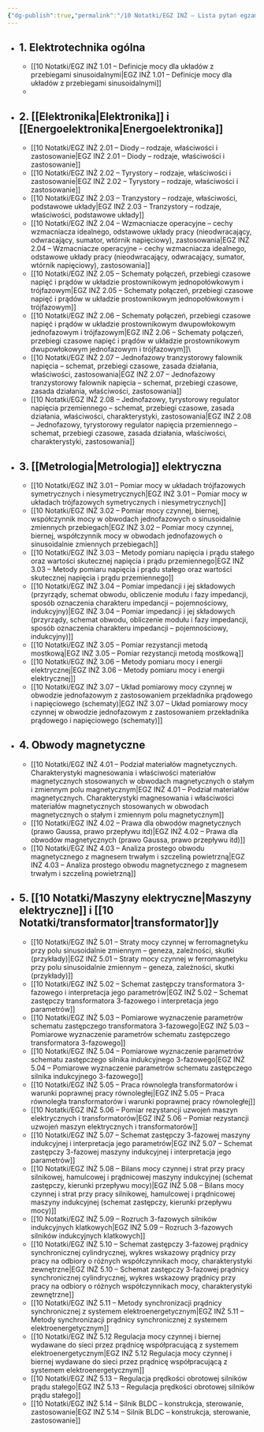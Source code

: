```yaml
---
{"dg-publish":true,"permalink":"/10 Notatki/EGZ INŻ – Lista pytań egzaminacyjnych/","tags":["wiedza/spis_treści","gardenEntry"]}
---
```


* ## 1. Elektrotechnika ogólna
	* [[10 Notatki/EGZ INŻ 1.01 – Definicje mocy dla układów z przebiegami sinusoidalnymi\|EGZ INŻ 1.01 – Definicje mocy dla układów z przebiegami sinusoidalnymi]]
	* 
* ## 2. [[Elektronika\|Elektronika]] i [[Energoelektronika\|Energoelektronika]]
	* [[10 Notatki/EGZ INŻ 2.01 – Diody – rodzaje, właściwości i zastosowanie\|EGZ INŻ 2.01 – Diody – rodzaje, właściwości i zastosowanie]]
	* [[10 Notatki/EGZ INŻ 2.02 – Tyrystory – rodzaje, właściwości i zastosowanie\|EGZ INŻ 2.02 – Tyrystory – rodzaje, właściwości i zastosowanie]]
	* [[10 Notatki/EGZ INŻ 2.03 – Tranzystory – rodzaje, właściwości, podstawowe układy\|EGZ INŻ 2.03 – Tranzystory – rodzaje, właściwości, podstawowe układy]]
	* [[10 Notatki/EGZ INŻ 2.04 – Wzmacniacze operacyjne – cechy wzmacniacza idealnego, odstawowe układy pracy (nieodwracający, odwracający, sumator, wtórnik napięciowy), zastosowania\|EGZ INŻ 2.04 – Wzmacniacze operacyjne – cechy wzmacniacza idealnego, odstawowe układy pracy (nieodwracający, odwracający, sumator, wtórnik napięciowy), zastosowania]]
	* [[10 Notatki/EGZ INŻ 2.05 – Schematy połączeń, przebiegi czasowe napięć i prądów w układzie prostownikowym jednopołówkowym i trójfazowym\|EGZ INŻ 2.05 – Schematy połączeń, przebiegi czasowe napięć i prądów w układzie prostownikowym jednopołówkowym i trójfazowym]]
	* [[10 Notatki/EGZ INŻ 2.06 – Schematy połączeń, przebiegi czasowe napięć i prądów w układzie prostownikowym dwupowłokowym jednofazowym i trójfazowym\|EGZ INŻ 2.06 – Schematy połączeń, przebiegi czasowe napięć i prądów w układzie prostownikowym dwupowłokowym jednofazowym i trójfazowym]]\
	* [[10 Notatki/EGZ INŻ 2.07 – Jednofazowy tranzystorowy falownik napięcia – schemat, przebiegi czasowe, zasada działania, właściwości, zastosowania\|EGZ INŻ 2.07 – Jednofazowy tranzystorowy falownik napięcia – schemat, przebiegi czasowe, zasada działania, właściwości, zastosowania]]
	* [[10 Notatki/EGZ INŻ 2.08 – Jednofazowy, tyrystorowy regulator napięcia przemiennego – schemat, przebiegi czasowe, zasada działania, właściwości, charakterystyki, zastosowania\|EGZ INŻ 2.08 – Jednofazowy, tyrystorowy regulator napięcia przemiennego – schemat, przebiegi czasowe, zasada działania, właściwości, charakterystyki, zastosowania]]
* ## 3. [[Metrologia\|Metrologia]] elektryczna
	* [[10 Notatki/EGZ INŻ 3.01 – Pomiar mocy w układach trójfazowych symetrycznych i niesymetrycznych\|EGZ INŻ 3.01 – Pomiar mocy w układach trójfazowych symetrycznych i niesymetrycznych]]
	* [[10 Notatki/EGZ INŻ 3.02 – Pomiar mocy czynnej, biernej, współczynnik mocy w obwodach jednofazowych o sinusoidalnie zmiennych przebiegach\|EGZ INŻ 3.02 – Pomiar mocy czynnej, biernej, współczynnik mocy w obwodach jednofazowych o sinusoidalnie zmiennych przebiegach]]
	* [[10 Notatki/EGZ INŻ 3.03 – Metody pomiaru napięcia i prądu stałego oraz wartości skutecznej napięcia i prądu przemiennego\|EGZ INŻ 3.03 – Metody pomiaru napięcia i prądu stałego oraz wartości skutecznej napięcia i prądu przemiennego]]
	* [[10 Notatki/EGZ INŻ 3.04 – Pomiar impedancji i jej składowych (przyrządy, schemat obwodu, obliczenie modułu i fazy impedancji, sposób oznaczenia charakteru impedancji – pojemnościowy, indukcyjny)\|EGZ INŻ 3.04 – Pomiar impedancji i jej składowych (przyrządy, schemat obwodu, obliczenie modułu i fazy impedancji, sposób oznaczenia charakteru impedancji – pojemnościowy, indukcyjny)]]
	* [[10 Notatki/EGZ INŻ 3.05 – Pomiar rezystancji metodą mostkową\|EGZ INŻ 3.05 – Pomiar rezystancji metodą mostkową]]
	* [[10 Notatki/EGZ INŻ 3.06 – Metody pomiaru mocy i energii elektrycznej\|EGZ INŻ 3.06 – Metody pomiaru mocy i energii elektrycznej]]
	* [[10 Notatki/EGZ INŻ 3.07 – Układ pomiarowy mocy czynnej w obwodzie jednofazowym z zastosowaniem przekładnika prądowego i napięciowego (schematy)\|EGZ INŻ 3.07 – Układ pomiarowy mocy czynnej w obwodzie jednofazowym z zastosowaniem przekładnika prądowego i napięciowego (schematy)]]
* ## 4. Obwody magnetyczne
	* [[10 Notatki/EGZ INŻ 4.01 – Podział materiałów magnetycznych. Charakterystyki magnesowania i właściwości materiałów magnetycznych stosowanych w obwodach magnetycznych o stałym i zmiennym polu magnetycznym\|EGZ INŻ 4.01 – Podział materiałów magnetycznych. Charakterystyki magnesowania i właściwości materiałów magnetycznych stosowanych w obwodach magnetycznych o stałym i zmiennym polu magnetycznym]]
	* [[10 Notatki/EGZ INŻ 4.02 – Prawa dla obwodów magnetycznych (prawo Gaussa, prawo przepływu itd)\|EGZ INŻ 4.02 – Prawa dla obwodów magnetycznych (prawo Gaussa, prawo przepływu itd)]]
	* [[10 Notatki/EGZ INŻ 4.03 – Analiza prostego obwodu magnetycznego z magnesem trwałym i szczeliną powietrzną\|EGZ INŻ 4.03 – Analiza prostego obwodu magnetycznego z magnesem trwałym i szczeliną powietrzną]]
* ## 5. [[10 Notatki/Maszyny elektryczne\|Maszyny elektryczne]] i [[10 Notatki/transformator\|transformator]]y
	* [[10 Notatki/EGZ INŻ 5.01 – Straty mocy czynnej w ferromagnetyku przy polu sinusoidalnie zmiennym – geneza, zależności, skutki (przykłady)\|EGZ INŻ 5.01 – Straty mocy czynnej w ferromagnetyku przy polu sinusoidalnie zmiennym – geneza, zależności, skutki (przykłady)]] 
	* [[10 Notatki/EGZ INŻ 5.02 – Schemat zastępczy transformatora 3-fazowego i interpretacja jego parametrów\|EGZ INŻ 5.02 – Schemat zastępczy transformatora 3-fazowego i interpretacja jego parametrów]]
	* [[10 Notatki/EGZ INŻ 5.03 – Pomiarowe wyznaczenie parametrów schematu zastępczego transformatora 3-fazowego\|EGZ INŻ 5.03 – Pomiarowe wyznaczenie parametrów schematu zastępczego transformatora 3-fazowego]]
	* [[10 Notatki/EGZ INŻ 5.04 – Pomiarowe wyznaczenie parametrów schematu zastępczego silnika indukcyjnego 3-fazowego\|EGZ INŻ 5.04 – Pomiarowe wyznaczenie parametrów schematu zastępczego silnika indukcyjnego 3-fazowego]]
	* [[10 Notatki/EGZ INŻ 5.05 – Praca równoległa transformatorów i warunki poprawnej pracy równoległej\|EGZ INŻ 5.05 – Praca równoległa transformatorów i warunki poprawnej pracy równoległej]]
	* [[10 Notatki/EGZ INŻ 5.06 – Pomiar rezystancji uzwojeń maszyn elektrycznych i transformatorów\|EGZ INŻ 5.06 – Pomiar rezystancji uzwojeń maszyn elektrycznych i transformatorów]]
	* [[10 Notatki/EGZ INŻ 5.07 – Schemat zastępczy 3-fazowej maszyny indukcyjnej i interpretacja jego parametrów\|EGZ INŻ 5.07 – Schemat zastępczy 3-fazowej maszyny indukcyjnej i interpretacja jego parametrów]]
	* [[10 Notatki/EGZ INŻ 5.08 – Bilans mocy czynnej i strat przy pracy silnikowej, hamulcowej i prądnicowej maszyny indukcyjnej (schemat zastępczy, kierunki przepływu mocy)\|EGZ INŻ 5.08 – Bilans mocy czynnej i strat przy pracy silnikowej, hamulcowej i prądnicowej maszyny indukcyjnej (schemat zastępczy, kierunki przepływu mocy)]]
	* [[10 Notatki/EGZ INŻ 5.09 – Rozruch 3-fazowych silników indukcyjnych klatkowych\|EGZ INŻ 5.09 – Rozruch 3-fazowych silników indukcyjnych klatkowych]]
	* [[10 Notatki/EGZ INŻ 5.10 – Schemat zastępczy 3-fazowej prądnicy synchronicznej cylindrycznej, wykres wskazowy prądnicy przy pracy na odbiory o różnych współczynnikach mocy, charakterystyki zewnętrzne\|EGZ INŻ 5.10 – Schemat zastępczy 3-fazowej prądnicy synchronicznej cylindrycznej, wykres wskazowy prądnicy przy pracy na odbiory o różnych współczynnikach mocy, charakterystyki zewnętrzne]]
	* [[10 Notatki/EGZ INŻ 5.11 – Metody synchronizacji prądnicy synchronicznej z systemem elektroenergetycznym\|EGZ INŻ 5.11 – Metody synchronizacji prądnicy synchronicznej z systemem elektroenergetycznym]]
	* [[10 Notatki/EGZ INŻ 5.12 Regulacja mocy czynnej i biernej wydawane do sieci przez prądnicę współpracującą z systemem elektroenergetycznym\|EGZ INŻ 5.12 Regulacja mocy czynnej i biernej wydawane do sieci przez prądnicę współpracującą z systemem elektroenergetycznym]]
	* [[10 Notatki/EGZ INŻ 5.13 – Regulacja prędkości obrotowej silników prądu stałego\|EGZ INŻ 5.13 – Regulacja prędkości obrotowej silników prądu stałego]]
	* [[10 Notatki/EGZ INŻ 5.14 – Silnik BLDC – konstrukcja, sterowanie, zastosowanie\|EGZ INŻ 5.14 – Silnik BLDC – konstrukcja, sterowanie, zastosowanie]]